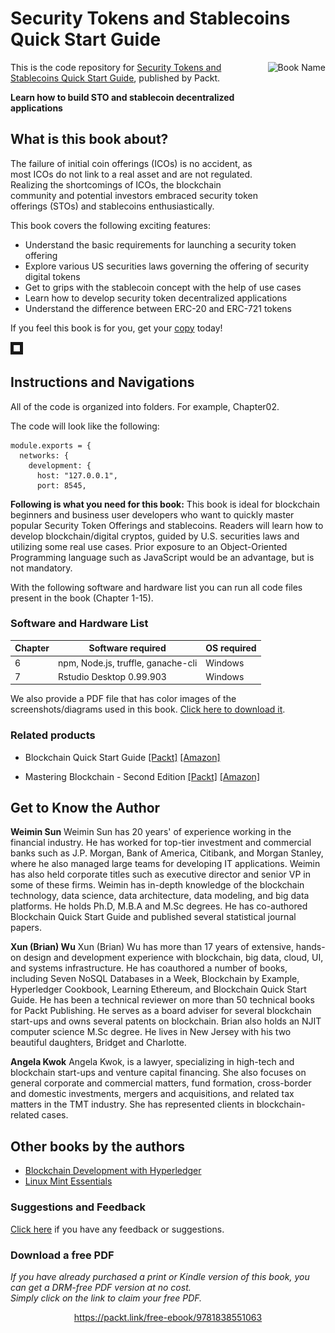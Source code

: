 # Security Tokens and Stablecoins Quick Start Guide

<a href="https://www2.packtpub.com/big-data-and-business-intelligence/security-tokens-and-stablecoins-quick-start-guide?utm_source=github&utm_medium=repository"><img src="https://d255esdrn735hr.cloudfront.net/sites/default/files/imagecache/ppv4_main_book_cover/9781838551063_cover.png" alt="Book Name" height="256px" align="right"></a>

This is the code repository for [Security Tokens and Stablecoins Quick Start Guide](https://www2.packtpub.com/big-data-and-business-intelligence/security-tokens-and-stablecoins-quick-start-guide?utm_source=github&utm_medium=repository), published by Packt.

**Learn how to build STO and stablecoin decentralized applications**

## What is this book about?
The failure of initial coin offerings (ICOs) is no accident, as most ICOs do not link to a real asset and are not regulated. Realizing the shortcomings of ICOs, the blockchain community and potential investors embraced security token offerings (STOs) and stablecoins enthusiastically.

This book covers the following exciting features: 
* Understand the basic requirements for launching a security token offering
* Explore various US securities laws governing the offering of security digital tokens
* Get to grips with the stablecoin concept with the help of use cases
* Learn how to develop security token decentralized applications
* Understand the difference between ERC-20 and ERC-721 tokens

If you feel this book is for you, get your [copy](https://www.amazon.com/dp/1838551069) today!

<a href="https://www.packtpub.com/?utm_source=github&utm_medium=banner&utm_campaign=GitHubBanner"><img src="https://raw.githubusercontent.com/PacktPublishing/GitHub/master/GitHub.png" alt="https://www.packtpub.com/" border="5" /></a>

## Instructions and Navigations
All of the code is organized into folders. For example, Chapter02.

The code will look like the following:
```
module.exports = { 
  networks: { 
    development: { 
      host: "127.0.0.1", 
      port: 8545, 
```

**Following is what you need for this book:**	This book is ideal for blockchain beginners and business user developers who want to quickly master popular Security Token Offerings and stablecoins. Readers will learn how to develop blockchain/digital cryptos, guided by U.S. securities laws and utilizing some real use cases. Prior exposure to an Object-Oriented Programming language such as JavaScript would be an advantage, but is not mandatory.

With the following software and hardware list you can run all code files present in the book (Chapter 1-15).

### Software and Hardware List

| Chapter  | Software required                   | OS required                        |
| -------- | ------------------------------------| -----------------------------------|
| 6        | npm, Node.js, truffle, ganache-cli  | Windows                            |
| 7        | Rstudio Desktop 0.99.903            | Windows                            |


We also provide a PDF file that has color images of the screenshots/diagrams used in this book. [Click here to download it](https://www.packtpub.com/sites/default/files/downloads/9781838551063_ColorImages.pdf).


### Related products <Other books you may enjoy>
* Blockchain Quick Start Guide [[Packt]](https://prod.packtpub.com/in/big-data-and-business-intelligence/blockchain-quick-start-guide?utm_source=github&utm_medium=repository&utm_campaign=9781788293778) [[Amazon]](https://www.amazon.com/dp/1788293770)

* Mastering Blockchain - Second Edition [[Packt]](https://prod.packtpub.com/in/big-data-and-business-intelligence/mastering-blockchain-second-edition?utm_source=github&utm_medium=repository&utm_campaign=9781785280009) [[Amazon]](https://www.amazon.com/dp/1789807972)

## Get to Know the Author
**Weimin Sun**
Weimin Sun has 20 years' of experience working in the financial industry. He has worked for top-tier investment and commercial banks such as J.P. Morgan, Bank of America, Citibank, and Morgan Stanley, where he also managed large teams for developing IT applications. Weimin has also held corporate titles such as executive director and senior VP in some of these firms. Weimin has in-depth knowledge of the blockchain technology, data science, data architecture, data modeling, and big data platforms. He holds Ph.D, M.B.A and M.Sc degrees. He has co-authored Blockchain Quick Start Guide and published several statistical journal papers.

**Xun (Brian) Wu**
Xun (Brian) Wu has more than 17 years of extensive, hands-on design and development experience with blockchain, big data, cloud, UI, and systems infrastructure. He has coauthored a number of books, including Seven NoSQL Databases in a Week, Blockchain by Example, Hyperledger Cookbook, Learning Ethereum, and Blockchain Quick Start Guide. He has been a technical reviewer on more than 50 technical books for Packt Publishing. He serves as a board adviser for several blockchain start-ups and owns several patents on blockchain. Brian also holds an NJIT computer science M.Sc degree. He lives in New Jersey with his two beautiful daughters, Bridget and Charlotte.

**Angela Kwok**
Angela Kwok, is a lawyer, specializing in high-tech and blockchain start-ups and venture capital financing. She also focuses on general corporate and commercial matters, fund formation, cross-border and domestic investments, mergers and acquisitions, and related tax matters in the TMT industry. She has represented clients in blockchain-related cases.


## Other books by the authors
* [Blockchain Development with Hyperledger](https://www.packtpub.com/networking-and-servers/mastering-linux-network-administration?utm_source=github&utm_medium=repository&utm_campaign=9781784399597)
* [Linux Mint Essentials](https://www.packtpub.com/networking-and-servers/linux-mint-essentials?utm_source=github&utm_medium=repository&utm_campaign=9781782168157)

### Suggestions and Feedback
[Click here](https://docs.google.com/forms/d/e/1FAIpQLSdy7dATC6QmEL81FIUuymZ0Wy9vH1jHkvpY57OiMeKGqib_Ow/viewform) if you have any feedback or suggestions.
### Download a free PDF

 <i>If you have already purchased a print or Kindle version of this book, you can get a DRM-free PDF version at no cost.<br>Simply click on the link to claim your free PDF.</i>
<p align="center"> <a href="https://packt.link/free-ebook/9781838551063">https://packt.link/free-ebook/9781838551063 </a> </p>